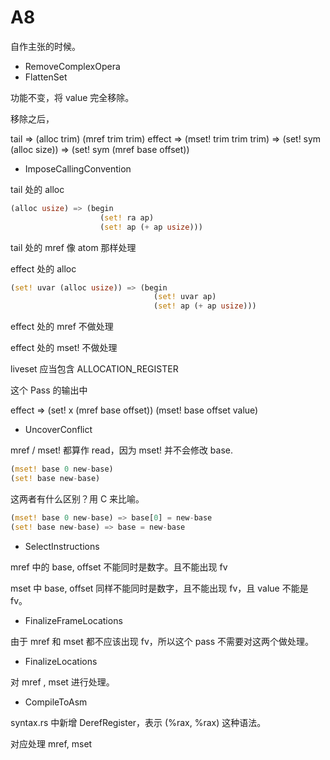 # A8

自作主张的时候。



+ RemoveComplexOpera
+ FlattenSet

功能不变，将 value 完全移除。

移除之后，

tail    => (alloc trim)
           (mref trim trim)
effect  => (mset! trim trim trim)
        => (set! sym (alloc size))
        => (set! sym (mref base offset))


+ ImposeCallingConvention

tail 处的 alloc
```rs
(alloc usize) => (begin
                    (set! ra ap)
                    (set! ap (+ ap usize)))
```

tail 处的 mref 像 atom 那样处理

effect 处的 alloc

```rs
(set! uvar (alloc usize)) => (begin
                                (set! uvar ap)
                                (set! ap (+ ap usize)))
```

effect 处的 mref 不做处理

effect 处的 mset! 不做处理

liveset 应当包含 ALLOCATION_REGISTER

这个 Pass 的输出中 

effect  =>  (set! x (mref base offset))
            (mset! base offset value)

+ UncoverConflict

mref / mset! 都算作 read，因为 mset! 并不会修改 base.

```rs
(mset! base 0 new-base)
(set! base new-base)
```
这两者有什么区别？用 C 来比喻。
```rs
(mset! base 0 new-base) => base[0] = new-base
(set! base new-base) => base = new-base
```

+ SelectInstructions

mref 中的 base, offset 不能同时是数字。且不能出现 fv

mset 中 base, offset 同样不能同时是数字，且不能出现 fv，且 value 不能是 fv。


+ FinalizeFrameLocations 

由于 mref 和 mset 都不应该出现 fv，所以这个 pass 不需要对这两个做处理。

+ FinalizeLocations

对 mref , mset 进行处理。

+ CompileToAsm

syntax.rs 中新增 DerefRegister，表示 (%rax, %rax) 这种语法。

对应处理 mref, mset